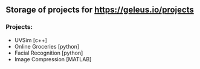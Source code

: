 ## Storage of projects for https://geleus.io/projects
### Projects:
- UVSim [c++]
- Online Groceries [python]
- Facial Recognition [python]
- Image Compression [MATLAB]
